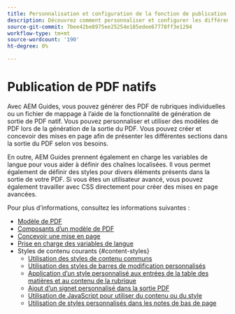 ```yaml
---
title: Personnalisation et configuration de la fonction de publication d’PDF natif
description: Découvrez comment personnaliser et configurer les différents composants de la fonction de PDF natif.
source-git-commit: 7bee42be8975ee25254e185edee67778ff3e1294
workflow-type: tm+mt
source-wordcount: '190'
ht-degree: 0%

---
```





# Publication de PDF natifs

Avec AEM Guides, vous pouvez générer des PDF de rubriques individuelles ou un fichier de mappage à l’aide de la fonctionnalité de génération de sortie de PDF natif. Vous pouvez personnaliser et utiliser des modèles de PDF lors de la génération de la sortie du PDF. Vous pouvez créer et concevoir des mises en page afin de présenter les différentes sections dans la sortie du PDF selon vos besoins.

En outre, AEM Guides prennent également en charge les variables de langue pour vous aider à définir des chaînes localisées. Il vous permet également de définir des styles pour divers éléments présents dans la sortie de votre PDF. Si vous êtes un utilisateur avancé, vous pouvez également travailler avec CSS directement pour créer des mises en page avancées.


Pour plus d’informations, consultez les informations suivantes :
* [Modèle de PDF](../native-pdf/pdf-template.md)
* [Composants d’un modèle de PDF](../native-pdf/components-pdf-template.md)
* [Concevoir une mise en page](../native-pdf/design-page-layout.md)
* [Prise en charge des variables de langue](../native-pdf/native-pdf-language-variables.md)
* Styles de contenu courants {#content-styles}
   * [Utilisation des styles de contenu communs](../native-pdf/stylesheet.md)
   * [Utilisation des styles de barres de modification personnalisés](../native-pdf/change-bar-style.md)
   * [Application d’un style personnalisé aux entrées de la table des matières et au contenu de la rubrique](../native-pdf/custom-style-toc.md)
   * [Ajout d’un signet personnalisé dans la sortie PDF](../native-pdf/add-custom-bookmark.md)
   * [Utilisation de JavaScript pour utiliser du contenu ou du style](../native-pdf/use-javascript-content-style.md)
   * [Utilisation de styles personnalisés dans les notes de bas de page](../native-pdf/footnote-number-style.md)

